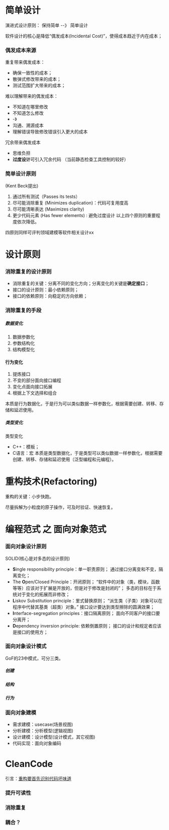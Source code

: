 # 简单设计

演进式设计原则： 
保持简单  --》 简单设计

软件设计的核心是降低“偶发成本(Incidental Cost)”，使得成本趋近于内在成本；

### 偶发成本来源
重复带来偶发成本：
- 确保一致性的成本；
- 散弹式修改带来的成本；
- 测试范围扩大带来的成本；

难以理解带来的偶发成本：
- 不知道在哪里修改
- 不知道怎么修改
- -》
- 沟通、溯源成本
- 理解错误导致修改错误引入更大的成本

冗余带来偶发成本
- 思维负担
- **过度设计**可引入冗余代码
（当前静态检查工具控制的较好）

### 简单设计原则
(Kent Beck提出)
1. 通过所有测试（Passes its tests）
2. 尽可能消除重复 (Minimizes duplication)：代码可复用度高
3. 尽可能清晰表达 (Maximizes clarity)
4. 更少代码元素 (Has fewer elements) :  避免过度设计
以上四个原则的重要程度依次降低。

四原则同样可评判领域建模等软件相关设计xx


# 设计原则

### 消除重复的设计原则
- 消除重复的关键：分离不同的变化方向；分离变化的关键是**确定接口**；
- 接口的设计原则：最小依赖原则；
- 接口的依赖原则：向稳定的方向依赖；

### 消除重复的手段
##### 数据变化
1. 数据参数化
2. 参数结构化
3. 结构模型化
#### 行为变化
1. 提炼接口
2. 不变的部分面向接口编程
3. 变化点面向接口拓展
4. 根据上下文选择和组合

本质是行为数据化，于是行为可以类似数据一样参数化，根据需要创建、转移、存储和延迟使用。
##### 类型变化
类型变化
- C++：模板；
- C语言：宏
本质是类型数据化，于是类型可以类似数据一样参数化，根据需要创建、转移、存储和延迟使用（泛型编程和元编程）。


# 重构技术(Refactoring)

重构的关键：小步快跑。

尽量拆解为小粒度的原子操作，可及时验证、快速恢复。


# 编程范式 之 面向对象范式
### 面向对象设计原则
SOLID(核心是对多态的设计原则)
- **S**ingle responsibility principle：单一职责原则；
通过接口分离变和不变，隔离变化；
- The **O**pen/Closed Principle：开闭原则；
“软件中的对象（类，模块，函数等等）应该对于扩展是开放的，但是对于修改是封闭的”；
多态的目标在于系统对于变化的拓展而非修改；
- **L**iskov Substitution principle：里式替换原则；
“派生类（子类）对象可以在程序中代替其基类（超类）对象。”
接口设计要达到类型擦除的圆满效果；
- **I**nterface-segregation principles：接口隔离原则；
面向不同客户的接口要分离开；
- **D**ependency inversion principle: 依赖倒置原则；
接口的设计和规定者应该是接口的使用方；

### 面向对象设计模式
GoF的23中模式，可分三类。
##### 创建
##### 结构
##### 行为

### 面向对象建模
- 需求建模：usecase(场景视图)
- 分析建模：分析模型(逻辑视图)
- 设计建模：设计模型(设计模式，其它视图)
- 代码实现：面向对象编码

# CleanCode

引言：[重构要首先识别代码坏味道](https://github.com/MagicBowen/refactoring/blob/master/effective-refactoring-1.md#%E5%85%B3%E4%BA%8E%E6%9C%AC%E6%96%87)

### 提升可读性

### 消除重复

### 耦合？

